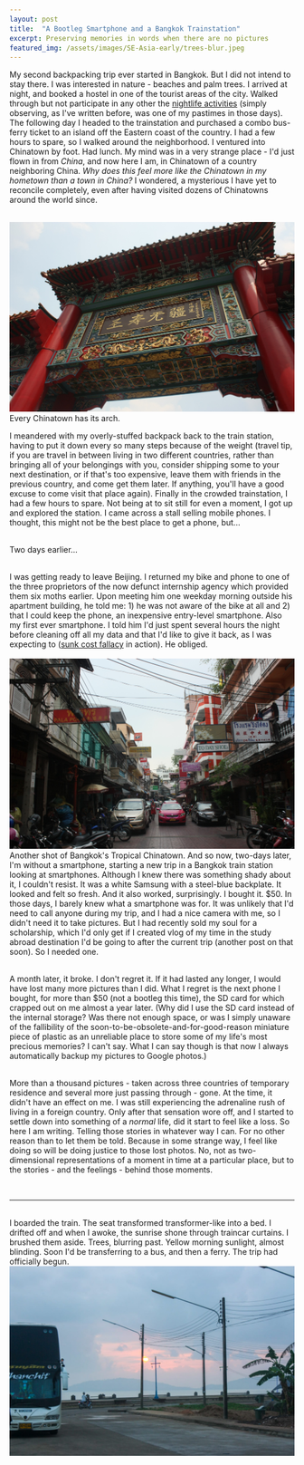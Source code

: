 ```yaml
---
layout: post
title:  "A Bootleg Smartphone and a Bangkok Trainstation"
excerpt: Preserving memories in words when there are no pictures
featured_img: /assets/images/SE-Asia-early/trees-blur.jpeg
---
```


My second backpacking trip ever started in Bangkok. But I did not intend to stay there. I was interested in nature - beaches and palm trees. I arrived at night, and booked a hostel in one of the tourist areas of the city. Walked through but not participate in any other the [nightlife activities](/assets/images/SE-Asia-early/soi-cowboy.JPG) (simply observing, as I've written before, was one of my pastimes in those days). The following day I headed to the trainstation and purchased a combo bus-ferry ticket to an island off the Eastern coast of the country. I had a few hours to spare, so I walked around the neighborhood. I ventured into Chinatown by foot. Had lunch. My mind was in a very strange place - I'd just flown in from *China*, and now here I am, in Chinatown of a country neighboring China. _Why does this feel more like the Chinatown in my hometown than a town in China?_ I wondered, a mysterious I have yet to reconcile completely, even after having visited dozens of Chinatowns around the world since.  
<br/>

  <img src="/assets/images/SE-Asia-early/bkk-chinatown.JPG" class="in-post-img block mx-auto">
<span class="img-caption mb3">Every Chinatown has its arch.</span>

I meandered with my overly-stuffed backpack back to the train station, having to put it down every so many steps because of the weight (travel tip, if you are travel in between living in two different countries, rather than bringing all of your belongings with you, consider shipping some to your next destination, or if that's too expensive, leave them with friends in the previous country, and come get them later. If anything, you'll have a good excuse to come visit that place again). Finally in the crowded trainstation, I had a few hours to spare. Not being at to sit still for even a moment, I got up and explored the station. I came across a stall selling mobile phones. I thought, this might not be the best place to get a phone, but...  
<br/>

Two days earlier...  
<br/>

I was getting ready to leave Beijing. I returned my bike and phone to one of the three proprietors of the now defunct internship agency which provided them six moths earlier. Upon meeting him one weekday morning outside his apartment building, he told me: 1) he was not aware of the bike at all and 2) that I could keep the phone, an inexpensive entry-level smartphone. Also my first ever smartphone. I told him I'd just spent several hours the night before cleaning off all my data and that I'd like to give it back, as I was expecting to ([sunk cost fallacy](https://en.wikipedia.org/wiki/Sunk_cost) in action). He obliged.  
<br/>
  <img src="/assets/images/SE-Asia-early/bkk-chinatown-2.JPG" class="in-post-img block mx-auto">
<span class="img-caption mb3">Another shot of Bangkok's Tropical Chinatown.</span>
And so now, two-days later, I'm without a smartphone, starting a new trip in a Bangkok train station looking at smartphones. Although I knew there was something shady about it, I couldn't resist. It was a white Samsung with a steel-blue backplate. It looked and felt so fresh. And it also worked, surprisingly. I bought it. $50. In those days, I barely knew what a smartphone was for. It was unlikely that I'd need to call anyone during my trip, and I had a nice camera with me, so I didn't need it to take pictures. But I had recently sold my soul for a scholarship, which I'd only get if I created vlog of my time in the study abroad destination I'd be going to after the current trip (another post on that soon). So I needed one.  
<br/>

A month later, it broke. I don't regret it. If it had lasted any longer, I would have lost many more pictures than I did. What I regret is the next phone I bought, for more than $50 (not a bootleg this time), the SD card for which crapped out on me almost a year later. (Why did I use the SD card instead of the internal storage? Was there not enough space, or was I simply unaware of the fallibility of the soon-to-be-obsolete-and-for-good-reason miniature piece of plastic as an unreliable place to store some of my life's most precious memories? I can't say. What I can say though is that now I always automatically backup my pictures to Google photos.)  
<br/>

More than a thousand pictures - taken across three countries of temporary residence and several more just passing through - gone. At the time, it didn't have an effect on me. I was still experiencing the adrenaline rush of living in a foreign country. Only after that sensation wore off, and I started to settle down into something of a *normal* life, did it start to feel like a loss. So here I am writing. Telling those stories in whatever way I can. For no other reason than to let them be told. Because in some strange way, I feel like doing so will be doing justice to those lost photos. No, not as two-dimensional representations of a moment in time at a particular place, but to the stories - and the feelings - behind those moments.  

<br/>

<hr class="hr2">
  
<br/>
I boarded the train. The seat transformed transformer-like into a bed. I drifted off and when I awoke, the sunrise shone through traincar curtains. I brushed them aside. Trees, blurring past. Yellow morning sunlight, almost blinding. Soon I'd be transferring to a bus, and then a ferry. The trip had officially begun.   
<br/>

  <img src="/assets/images/SE-Asia-early/sunrise-busstop.jpeg" class="in-post-img block mx-auto">

